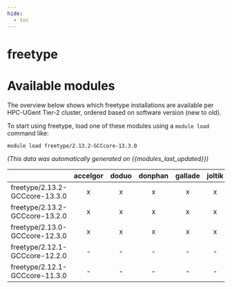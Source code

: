```yaml
---
hide:
  - toc
---
```


freetype
========

# Available modules


The overview below shows which freetype installations are available per HPC-UGent Tier-2 cluster, ordered based on software version (new to old).

To start using freetype, load one of these modules using a `module load` command like:

```shell
module load freetype/2.13.2-GCCcore-13.3.0
```

*(This data was automatically generated on {{modules_last_updated}})*  

| |accelgor|doduo|donphan|gallade|joltik|litleo|shinx|
| :---: | :---: | :---: | :---: | :---: | :---: | :---: | :---: |
|freetype/2.13.2-GCCcore-13.3.0|x|x|x|x|x|x|x|
|freetype/2.13.2-GCCcore-13.2.0|x|x|x|x|x|x|x|
|freetype/2.13.0-GCCcore-12.3.0|x|x|x|x|x|x|x|
|freetype/2.12.1-GCCcore-12.2.0|-|-|-|-|-|x|x|
|freetype/2.12.1-GCCcore-11.3.0|-|-|-|-|-|x|x|
